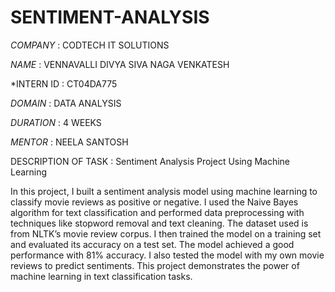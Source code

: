# SENTIMENT-ANALYSIS

*COMPANY* : CODTECH IT SOLUTIONS

*NAME* : VENNAVALLI DIVYA SIVA NAGA VENKATESH

*INTERN ID : CT04DA775

*DOMAIN* : DATA ANALYSIS

*DURATION* : 4 WEEKS

*MENTOR* : NEELA SANTOSH

DESCRIPTION OF TASK : Sentiment Analysis Project Using Machine Learning

In this project, I built a sentiment analysis model using machine learning to classify movie reviews as positive or negative. I used the Naive Bayes algorithm for text classification and performed data preprocessing with techniques like stopword removal and text cleaning. The dataset used is from NLTK’s movie review corpus. I then trained the model on a training set and evaluated its accuracy on a test set. The model achieved a good performance with 81% accuracy. I also tested the model with my own movie reviews to predict sentiments. This project demonstrates the power of machine learning in text classification tasks.
